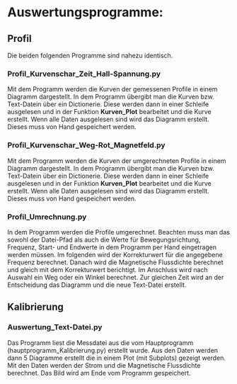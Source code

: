 # Auswertungsprogramme:

## Profil
Die beiden folgenden Programme sind nahezu identisch. 
### Profil_Kurvenschar_Zeit_Hall-Spannung.py
Mit dem Programm werden die Kurven der gemessenen Profile in einem Diagramm dargestellt. In dem Programm übergibt man die Kurven bzw. Text-Datein über ein Dictionerie. Diese werden dann in einer Schleife ausgelesen und in der Funktion **Kurven_Plot** bearbeitet und die Kurve erstellt. Wenn alle Daten ausgelesen sind wird das Diagramm erstellt. Dieses muss von Hand gespeichert werden. 

### Profil_Kurvenschar_Weg-Rot_Magnetfeld.py
Mit dem Programm werden die Kurven der umgerechneten Profile in einem Diagramm dargestellt. In dem Programm übergibt man die Kurven bzw. Text-Datein über ein Dictionerie. Diese werden dann in einer Schleife ausgelesen und in der Funktion **Kurven_Plot** bearbeitet und die Kurve erstellt. Wenn alle Daten ausgelesen sind wird das Diagramm erstellt. Dieses muss von Hand gespeichert werden. 

### Profil_Umrechnung.py
In dem Programm werden die Profile umgerechnet. Beachten muss man das sowohl der Datei-Pfad als auch die Werte für Bewegungsrichtung, Frequenz, Start- und Endwerte in dem Programm per Hand eingetragen werden müssen. Im folgenden wird der Korrekturwert für die angegebene Frequenz berechnet. Danach wird die Magnetische Flussdichte berechnet und gleich mit dem Korrekturwert berichtigt. Im Anschluss wird nach Auswahl ein Weg oder ein Winkel berechnet. Zur gleichen Zeit wird an der Entscheidung das Diagramm und die neue Text-Datei erstellt. 

## Kalibrierung
### Auswertung_Text-Datei.py
Das Programm liest die Messdatei aus die vom Hauptprogramm (hauptprogramm_Kalibrierung.py) erstellt wurde. Aus den Daten werden dann 5 Diagramme erstellt die in einem Plot (mit Subplots) gezeigt werden. Mit den Daten werden der Strom und die Magnetische Flussdichte berechnet. Das Bild wird am Ende vom Programm gespeichert. 



